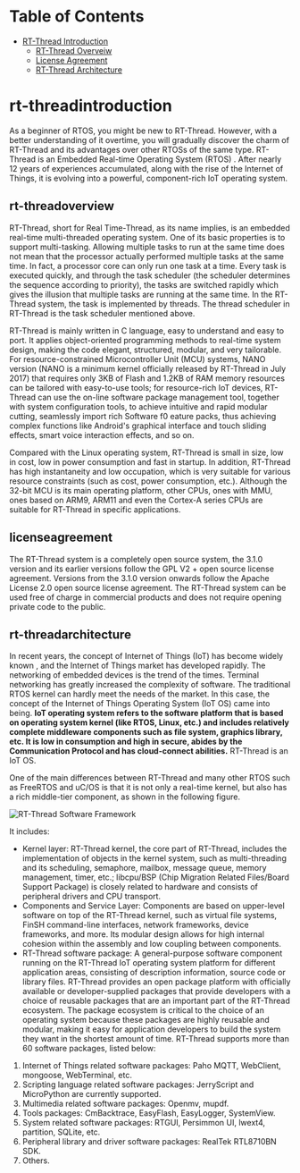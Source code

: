 # Table of Contents

* [RT-Thread Introduction](#rt-threadintroduction)
  * [RT-Thread Overveiw](#rt-threadoverview)
  * [License Agreement](#licenseagreement)
  * [RT-Thread Architecture](#rt-threadarchitecture)

# rt-threadintroduction 

As a beginner of RTOS, you might be new to RT-Thread. However, with a better understanding of it overtime, you will gradually discover the charm of RT-Thread and its advantages over other RTOSs of the same type. RT-Thread is an Embedded Real-time Operating System (RTOS) . After nearly 12 years of experiences accumulated, along with the rise of the Internet of Things, it is evolving into a powerful, component-rich IoT operating system.  

## rt-threadoverview 

RT-Thread, short for Real Time-Thread, as its name implies, is an embedded real-time multi-threaded operating system. One of its basic properties is to support multi-tasking. Allowing multiple tasks to run at the same time does not mean that the processor actually performed multiple tasks at the same time. In fact, a processor core can only run one task at a time. Every task is executed quickly, and through the task scheduler  (the scheduler determines the sequence according to priority),  the tasks are switched rapidly which gives the illusion that multiple tasks are running at the same time. In the RT-Thread system, the task is implemented by threads. The thread scheduler in RT-Thread is the task scheduler mentioned above.

RT-Thread is mainly written in C language, easy to understand and easy to port. It applies object-oriented programming methods to real-time system design, making the code elegant, structured, modular, and very tailorable. For resource-constrained Microcontroller Unit (MCU) systems, NANO  version (NANO is a minimum kernel officially released by RT-Thread in July 2017) that requires only 3KB of Flash and 1.2KB of RAM memory resources can be tailored with easy-to-use tools; for resource-rich IoT devices, RT-Thread can use the on-line software package management tool, together with system configuration tools, to achieve intuitive and rapid modular cutting, seamlessly import rich Software f0  eature packs, thus achieving complex functions like Android's graphical interface and touch sliding effects, smart voice interaction effects, and so on.

Compared with the Linux operating system, RT-Thread is small in size, low in cost, low in power consumption and fast in startup. In addition, RT-Thread has high instantaneity and low occupation, which is very suitable for various resource constraints (such as cost, power consumption, etc.). Although the 32-bit MCU is its main operating platform, other CPUs, ones with MMU, ones based on ARM9, ARM11 and even the Cortex-A series CPUs are suitable for RT-Thread in specific applications.

## licenseagreement

The RT-Thread system is a completely open source system, the 3.1.0 version and its earlier versions follow the GPL V2 + open source license agreement. Versions from the 3.1.0 version onwards follow the Apache License 2.0 open source license agreement. The RT-Thread system can be used free of charge in commercial products and does not require opening private code to the public.

## rt-threadarchitecture

In recent years, the concept of Internet of Things (IoT) has become widely known , and the Internet of Things market has developed rapidly. The networking of embedded devices is the trend of the times. Terminal networking has greatly increased the complexity of software. The traditional RTOS kernel can hardly meet the needs of the market. In this case, the concept of the Internet of Things Operating System (IoT OS) came into being. **IoT operating system refers to the software platform that is based on operating system kernel (like RTOS, Linux, etc.) and includes relatively complete middleware components such as file system, graphics library, etc. It is low in consumption and high in secure, abides by the Communication Protocol and has cloud-connect abilities.** RT-Thread is an IoT OS. 

One of the main differences between RT-Thread and many other RTOS such as FreeRTOS and uC/OS is that it is not only a real-time kernel, but also has a rich middle-tier component, as shown in the following figure.

![RT-Thread Software Framework](figures/02Software_framework_diagram.png)

It includes: 

- Kernel layer: RT-Thread kernel, the core part of RT-Thread, includes the implementation of objects in the kernel system, such as multi-threading and its scheduling, semaphore, mailbox, message queue, memory management, timer, etc.; libcpu/BSP (Chip Migration Related Files/Board Support Package) is closely related to hardware and consists of peripheral drivers and CPU transport. 
- Components and Service Layer: Components are based on upper-level software on top of the RT-Thread kernel, such as virtual file systems, FinSH command-line interfaces, network frameworks, device frameworks, and more. Its modular design allows for high internal cohesion within the assembly and low coupling between components.
- RT-Thread software package: A general-purpose software component running on the RT-Thread IoT operating system platform for different application areas, consisting of description information, source code or library files. RT-Thread provides an open package platform with officially available or developer-supplied packages that provide developers with a choice of reusable packages that are an important part of the RT-Thread ecosystem. The package ecosystem is critical to the choice of an operating system because these packages are highly reusable and modular, making it easy for application developers to build the system they want in the shortest amount of time.  RT-Thread supports more than 60 software packages, listed below: 

1. Internet of Things related software packages: Paho MQTT, WebClient, mongoose, WebTerminal, etc.
2. Scripting language related software packages: JerryScript and MicroPython are currently supported.
3. Multimedia related software packages: Openmv, mupdf.
4. Tools packages: CmBacktrace, EasyFlash, EasyLogger, SystemView.
5. System related software packages: RTGUI, Persimmon UI, lwext4, partition, SQLite, etc.
6. Peripheral library and driver software packages: RealTek RTL8710BN SDK.
7. Others.
